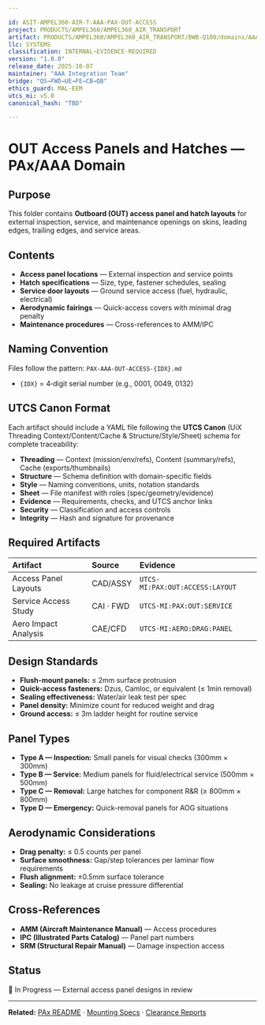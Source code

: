 ```yaml
---

id: ASIT-AMPEL360-AIR-T-AAA-PAX-OUT-ACCESS
project: PRODUCTS/AMPEL360/AMPEL360_AIR_TRANSPORT
artifact: PRODUCTS/AMPEL360/AMPEL360_AIR_TRANSPORT/BWB-Q100/domains/AAA/pax/OUT/access-panels-layout/README.md
llc: SYSTEMS
classification: INTERNAL–EVIDENCE-REQUIRED
version: "1.0.0"
release_date: 2025-10-07
maintainer: "AAA Integration Team"
bridge: "QS→FWD→UE→FE→CB→QB"
ethics_guard: MAL-EEM
utcs_mi: v5.0
canonical_hash: "TBD"

---
```


# OUT Access Panels and Hatches — PAx/AAA Domain

## Purpose

This folder contains **Outboard (OUT) access panel and hatch layouts** for external inspection, service, and maintenance openings on skins, leading edges, trailing edges, and service areas.

## Contents

* **Access panel locations** — External inspection and service points
* **Hatch specifications** — Size, type, fastener schedules, sealing
* **Service door layouts** — Ground service access (fuel, hydraulic, electrical)
* **Aerodynamic fairings** — Quick-access covers with minimal drag penalty
* **Maintenance procedures** — Cross-references to AMM/IPC

## Naming Convention

Files follow the pattern: `PAX-AAA-OUT-ACCESS-{IDX}.md`

* `{IDX}` = 4‑digit serial number (e.g., 0001, 0049, 0132)

## UTCS Canon Format

Each artifact should include a YAML file following the **UTCS Canon** (UiX Threading Context/Content/Cache & Structure/Style/Sheet) schema for complete traceability:

* **Threading** — Context (mission/env/refs), Content (summary/refs), Cache (exports/thumbnails)
* **Structure** — Schema definition with domain-specific fields
* **Style** — Naming conventions, units, notation standards
* **Sheet** — File manifest with roles (spec/geometry/evidence)
* **Evidence** — Requirements, checks, and UTCS anchor links
* **Security** — Classification and access controls
* **Integrity** — Hash and signature for provenance

## Required Artifacts

| Artifact | Source | Evidence |
| :--- | :--- | :--- |
| Access Panel Layouts | CAD/ASSY | `UTCS-MI:PAX:OUT:ACCESS:LAYOUT` |
| Service Access Study | CAI · FWD | `UTCS-MI:PAX:OUT:SERVICE` |
| Aero Impact Analysis | CAE/CFD | `UTCS-MI:AERO:DRAG:PANEL` |

## Design Standards

* **Flush-mount panels:** ≤ 2mm surface protrusion
* **Quick-access fasteners:** Dzus, Camloc, or equivalent (≤ 1min removal)
* **Sealing effectiveness:** Water/air leak test per spec
* **Panel density:** Minimize count for reduced weight and drag
* **Ground access:** ≤ 3m ladder height for routine service

## Panel Types

* **Type A — Inspection:** Small panels for visual checks (300mm × 300mm)
* **Type B — Service:** Medium panels for fluid/electrical service (500mm × 500mm)
* **Type C — Removal:** Large hatches for component R&R (≥ 800mm × 800mm)
* **Type D — Emergency:** Quick-removal panels for AOG situations

## Aerodynamic Considerations

* **Drag penalty:** ≤ 0.5 counts per panel
* **Surface smoothness:** Gap/step tolerances per laminar flow requirements
* **Flush alignment:** ±0.5mm surface tolerance
* **Sealing:** No leakage at cruise pressure differential

## Cross-References

* **AMM (Aircraft Maintenance Manual)** — Access procedures
* **IPC (Illustrated Parts Catalog)** — Panel part numbers
* **SRM (Structural Repair Manual)** — Damage inspection access

## Status

🔄 In Progress — External access panel designs in review

---

**Related:** [PAx README](../../README.md) · [Mounting Specs](../mounting-specifications/) · [Clearance Reports](../clearance-reports/)
